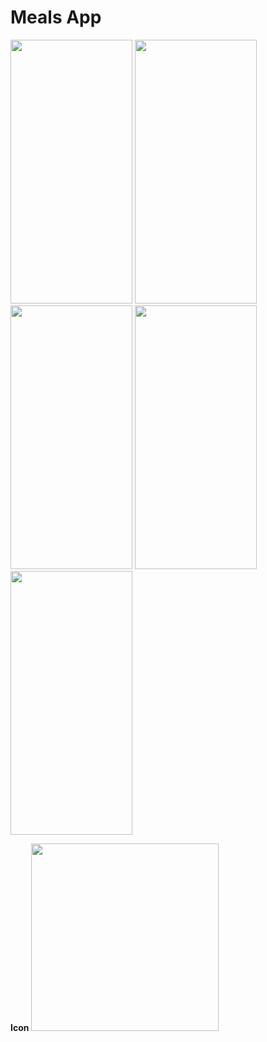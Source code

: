 # Meals App


<p float="left">
<img src="https://user-images.githubusercontent.com/48721796/222528210-ba10eec9-622e-4244-b22d-beb4a99328a1.png" width="195" height="422">
<img src="https://user-images.githubusercontent.com/48721796/222528215-51b05b08-d35d-4cd6-b05c-dd2e8da67a49.png" width="195" height="422">
<img src="https://user-images.githubusercontent.com/48721796/222528221-e5954dfb-1f5a-4934-8197-4eee6c3b7299.png" width="195" height="422">
<img src="https://user-images.githubusercontent.com/48721796/222528227-056ea770-f7d0-43e5-b4f0-8ba3ac2d2bdd.png" width="195" height="422">
<img src="https://user-images.githubusercontent.com/48721796/222528220-b455cbbb-ebce-488a-abeb-b077b349ec87.png" width="195" height="422">
</p>
<p></p>
<p></p>
<p></p>
<p></p>
<b>Icon</b>
<img src="https://user-images.githubusercontent.com/48721796/222527785-187c73a7-d97c-423f-9489-e9912ece805c.jpeg" width="300" height="300">
